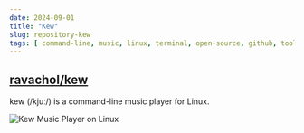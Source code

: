 ```yaml
---
date: 2024-09-01
title: "Kew"
slug: repository-kew
tags: [ command-line, music, linux, terminal, open-source, github, tools ]
---
```




## [ravachol/kew][1]

kew (/kjuː/) is a command-line music player for Linux.

![Kew Music Player on Linux][2]



  [1]: https://github.com/ravachol/kew
  [2]: https://github.com/ravachol/kew/raw/main/kew-screenshot.png
